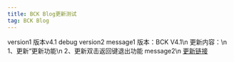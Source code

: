 ```yaml
---
title: BCK Blog更新测试
tag: BCK Blog
---
```

version1 版本v4.1 debug version2
message1 
版本：BCK V4.1\n
更新内容：\n
1、更新“更新功能\n
2、更新双击返回键退出功能 message2\n
[更新链接](https://github.com/blockcarft114/blockcarft114.github.io/releases)
